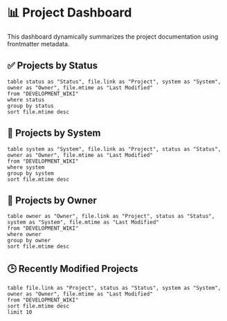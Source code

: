 # 📊 Project Dashboard

This dashboard dynamically summarizes the project documentation using frontmatter metadata.

## ✅ Projects by Status

```dataview
table status as "Status", file.link as "Project", system as "System", owner as "Owner", file.mtime as "Last Modified"
from "DEVELOPMENT_WIKI"
where status
group by status
sort file.mtime desc
```

## 🔧 Projects by System

```dataview
table system as "System", file.link as "Project", status as "Status", owner as "Owner", file.mtime as "Last Modified"
from "DEVELOPMENT_WIKI"
where system
group by system
sort file.mtime desc
```

## 👤 Projects by Owner

```dataview
table owner as "Owner", file.link as "Project", status as "Status", system as "System", file.mtime as "Last Modified"
from "DEVELOPMENT_WIKI"
where owner
group by owner
sort file.mtime desc
```

## 🕒 Recently Modified Projects

```dataview
table file.link as "Project", status as "Status", system as "System", owner as "Owner", file.mtime as "Last Modified"
from "DEVELOPMENT_WIKI"
sort file.mtime desc
limit 10
```
